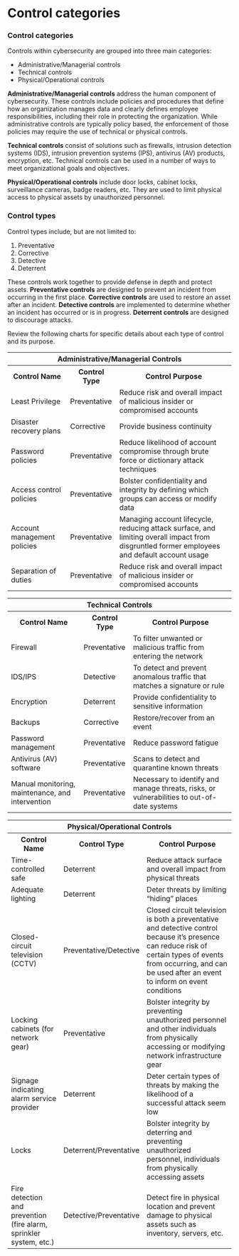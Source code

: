 # Control categories

### Control categories
Controls within cybersecurity are grouped into three main categories:

- Administrative/Managerial controls
- Technical controls
- Physical/Operational controls
 
**Administrative/Managerial controls** address the human component of cybersecurity. These controls include policies and procedures that define how an organization manages data and clearly defines employee responsibilities, including their role in protecting the organization. While administrative controls are typically policy based, the enforcement of those policies may require the use of technical or physical controls. 

**Technical controls** consist of solutions such as firewalls, intrusion detection systems (IDS), intrusion prevention systems (IPS), antivirus (AV) products, encryption, etc. Technical controls can be used in a number of ways to meet organizational goals and objectives.

**Physical/Operational controls** include door locks, cabinet locks, surveillance cameras, badge readers, etc. They are used to limit physical access to physical assets by unauthorized personnel. 

### Control types
Control types include, but are not limited to:	
1. Preventative
2. Corrective
3. Detective
4. Deterrent


These controls work together to provide defense in depth and protect assets. **Preventative controls** are designed to prevent an incident from occurring in the first place. **Corrective controls** are used to restore an asset after an incident. **Detective controls** are implemented to determine whether an incident has occurred or is in progress. **Deterrent controls** are designed to discourage attacks. 

Review the following charts for specific details about each type of control and its purpose.


<!-- Administrative/Managerial Controls table -->
<table>
    <tr>
        <th colspan="3" class="center-title">Administrative/Managerial Controls</th>
    </tr>
    <tr>
        <th>Control Name</th>
        <th>Control Type</th>
        <th>Control Purpose</th>
    </tr>
    <tr>
        <td>Least Privilege</td>
        <td>Preventative</td>
        <td>Reduce risk and overall impact of malicious insider or compromised accounts</td>
    </tr>
    <tr>
        <td>Disaster recovery plans</td>
        <td>Corrective</td>
        <td>Provide business continuity</td>
    </tr>
    <tr>
        <td>Password policies</td>
        <td>Preventative</td>
        <td>Reduce likelihood of account compromise through brute force or dictionary attack techniques</td>
    </tr>
    <tr>
        <td>Access control policies</td>
        <td>Preventative</td>
        <td>Bolster confidentiality and integrity by defining which groups can access or modify data</td>
    </tr>
    <tr>
        <td>Account management policies</td>
        <td>Preventative</td>
        <td>Managing account lifecycle, reducing attack surface, and limiting overall impact from disgruntled former employees and default account usage</td>
    </tr>
    <tr>
        <td>Separation of duties</td>
        <td>Preventative</td>
        <td>Reduce risk and overall impact of malicious insider or compromised accounts</td>
    </tr>
</table>

<!-- Technical Controls table -->
<table>
    <tr>
        <th colspan="3" class="center-title">Technical Controls</th>
    </tr>
    <tr>
        <th>Control Name</th>
        <th>Control Type</th>
        <th>Control Purpose</th>
    </tr>
    <tr>
        <td>Firewall</td>
        <td>Preventative</td>
        <td>To filter unwanted or malicious traffic from entering the network</td>
    </tr>
    <tr>
        <td>IDS/IPS</td>
        <td>Detective</td>
        <td>To detect and prevent anomalous traffic that matches a signature or rule</td>
    </tr>
    <tr>
        <td>Encryption</td>
        <td>Deterrent</td>
        <td>Provide confidentiality to sensitive information</td>
    </tr>
    <tr>
        <td>Backups</td>
        <td>Corrective</td>
        <td>Restore/recover from an event</td>
    </tr>
    <tr>
        <td>Password management</td>
        <td>Preventative</td>
        <td>Reduce password fatigue</td>
    </tr>
    <tr>
        <td>Antivirus (AV) software</td>
        <td>Preventative</td>
        <td>Scans to detect and quarantine known threats</td>
    </tr>
    <tr>
        <td>Manual monitoring, maintenance, and intervention</td>
        <td>Preventative</td>
        <td>Necessary to identify and manage threats, risks, or vulnerabilities to out-of-date systems</td>
    </tr>
</table>

<!-- Physical/Operational Controls table -->
<table>
    <tr>
        <th colspan="3" class="center-title">Physical/Operational Controls</th>
    </tr>
    <tr>
        <th>Control Name</th>
        <th>Control Type</th>
        <th>Control Purpose</th>
    </tr>
    <tr>
        <td>Time-controlled safe</td>
        <td>Deterrent</td>
        <td>Reduce attack surface and overall impact from physical threats</td>
    </tr>
    <tr>
        <td>Adequate lighting</td>
        <td>Deterrent</td>
        <td>Deter threats by limiting “hiding” places</td>
    </tr>
    <tr>
        <td>Closed-circuit television (CCTV)</td>
        <td>Preventative/Detective</td>
        <td>Closed circuit television is both a preventative and detective control because it’s presence can reduce risk of certain types of events from occurring, and can be used after an event to inform on event conditions</td>
    </tr>
    <tr>
        <td>Locking cabinets (for network gear)</td>
        <td>Preventative</td>
        <td>Bolster integrity by preventing unauthorized personnel and other individuals from physically accessing or modifying network infrastructure gear </td>
    </tr>
    <tr>
        <td>Signage indicating alarm service provider</td>
        <td>Deterrent</td>
        <td>Deter certain types of threats by making the likelihood of a successful attack seem low</td>
    </tr>
    <tr>
        <td>Locks</td>
        <td>Deterrent/Preventative</td>
        <td>Bolster integrity by deterring and preventing unauthorized personnel, individuals from physically accessing assets</td>
    </tr>
    <tr>
        <td>Fire detection and prevention (fire alarm, sprinkler system, etc.)</td>
        <td>Detective/Preventative</td>
        <td>Detect fire in physical location and prevent damage to physical assets such as inventory, servers, etc.</td>
    </tr>
</table>
